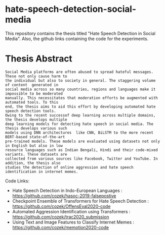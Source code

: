 # hate-speech-detection-social-media
This repository contains the thesis titled "Hate Speech Detection in Social Media".
Also, the github links containing the code for the experiments. 
# Thesis Abstract
```
Social Media platforms are often abused to spread hateful messages. These not only cause harm to
the individual but also to society in general. The staggering volume of content  generated in 
social media across so many countries, regions and languages make it impossible to be moderated
manually. This necessitates that moderation efforts be augmented with automated tools. To this 
end, the thesis aims to aid this effort by developing automated hate speech detection tools. 
Owing to the recent successof deep learning across multiple domains, the thesis develops multiple
deep learning models for detecting hate speech in social media. The thesis develops various such 
models using DNN architectures  like CNN, BiLSTM to the more recent BERT-based state-of-the-art 
pre-trained models. These models are evaluated using datasets not only in English but also in low 
resource languages such as Indian Bengali, Hindi and their code-mixed variants. These datasets are 
collected from various sources like Facebook, Twitter and YouTube. In addition, the thesis also 
studies the detection of online aggression and hate speech identification in internet memes. 
```

Code Links:
- Hate Speech Detection in Indo-European Languages : https://github.com/cozek/hasoc-2019-falsepostive
- Checkpoint Ensemble of Transformers for Hate Speech Detection : https://github.com/cozek/OffensEval2020-code
- Automated Aggression Identification using Transformers : https://github.com/cozek/trac2020_submission
- Using Text and Image Features to Classify Internet Memes : https://github.com/cozek/memotion2020-code

